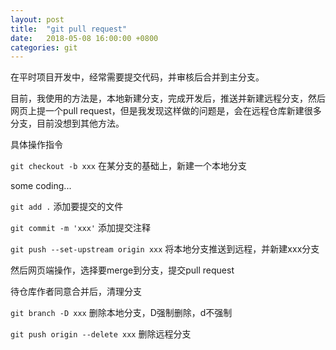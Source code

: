 ```yaml
---
layout: post
title:  "git pull request"
date:   2018-05-08 16:00:00 +0800
categories: git
---
```


在平时项目开发中，经常需要提交代码，并审核后合并到主分支。

目前，我使用的方法是，本地新建分支，完成开发后，推送并新建远程分支，然后网页上提一个pull request，但是我发现这样做的问题是，会在远程仓库新建很多分支，目前没想到其他方法。

具体操作指令

`git checkout -b xxx` 在某分支的基础上，新建一个本地分支

some coding...

`git add .` 添加要提交的文件

`git commit -m 'xxx'` 添加提交注释

`git push --set-upstream origin xxx` 将本地分支推送到远程，并新建xxx分支

然后网页端操作，选择要merge到分支，提交pull request

待仓库作者同意合并后，清理分支

`git branch -D xxx` 删除本地分支，D强制删除，d不强制

`git push origin --delete xxx` 删除远程分支
